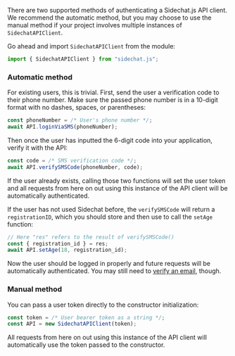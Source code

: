 There are two supported methods of authenticating a Sidechat.js API client.  We recommend the automatic method, but you may choose to use the manual method if your project involves multiple instances of `SidechatAPIClient`. 

Go ahead and import `SidechatAPIClient` from the module:

```javascript
import { SidechatAPIClient } from "sidechat.js";
```

### Automatic method

For existing users, this is trivial.  First, send the user a verification code to their phone number.  Make sure the passed phone number is in a 10-digit format with no dashes, spaces, or parentheses:

```javascript
const phoneNumber = /* User's phone number */;
await API.loginViaSMS(phoneNumber);
```

Then once the user has inputted the 6-digit code into your application, verify it with the API:

```javascript
const code = /* SMS verification code */;
await API.verifySMSCode(phoneNumber, code);
```

If the user already exists, calling those two functions will set the user token and all requests from here on out using this instance of the API client will be automatically authenticated.

If the user has not used Sidechat before, the `verifySMSCode` will return a `registrationID`, which you should store and then use to call the `setAge` function:

```javascript
// Here "res" refers to the result of verifySMSCode()
const { registration_id } = res;
await API.setAge(18, registration_id);
```

Now the user should be logged in properly and future requests will be automatically authenticated.  You may still need to [verify an email](tutorial-Email%20Verification.html), though.

### Manual method

You can pass a user token directly to the constructor initialization:

```javascript
const token = /* User bearer token as a string */;
const API = new SidechatAPIClient(token);
```

All requests from here on out using this instance of the API client will automatically use the token passed to the constructor.